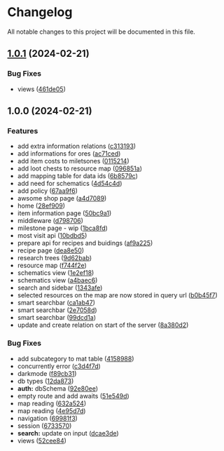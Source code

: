 # Changelog

All notable changes to this project will be documented in this file.

## [1.0.1](https://github.com/Satisfactory-KMods/SatisfactoryPlusWiki/compare/v1.0.0...v1.0.1) (2024-02-21)


### Bug Fixes

* views ([461de05](https://github.com/Satisfactory-KMods/SatisfactoryPlusWiki/commit/461de05642bae696b0276a3bfd8991cf7ae4aceb))

## 1.0.0 (2024-02-21)


### Features

* add extra information relations ([c313193](https://github.com/Satisfactory-KMods/SatisfactoryPlusWiki/commit/c313193b19c4ed0139e73e1ac89e3a51f2599710))
* add informations for ores ([ac71ced](https://github.com/Satisfactory-KMods/SatisfactoryPlusWiki/commit/ac71cedbc314f3f44ca2143b61649f827101d524))
* add item costs to miletsones ([0115214](https://github.com/Satisfactory-KMods/SatisfactoryPlusWiki/commit/0115214f5396f10b2a2c6b3219a9324ed6d3d9ad))
* add loot chests to resource map ([096851a](https://github.com/Satisfactory-KMods/SatisfactoryPlusWiki/commit/096851a3510784f13c9c0aa18c76f47c921cb962))
* add mapping table for data ids ([6b8579c](https://github.com/Satisfactory-KMods/SatisfactoryPlusWiki/commit/6b8579c40e70bb9efe11a16cbb8084c3d9e8055d))
* add need for schematics ([4d54c4d](https://github.com/Satisfactory-KMods/SatisfactoryPlusWiki/commit/4d54c4d41cd7273a7076ed4cb789a1bdd3d142f3))
* add policy ([67aa9f6](https://github.com/Satisfactory-KMods/SatisfactoryPlusWiki/commit/67aa9f674b9b6c3aa4353331b20b78093510e9a7))
* awsome shop page ([a4d7089](https://github.com/Satisfactory-KMods/SatisfactoryPlusWiki/commit/a4d70894ab81a89f327bddd529a198b29bfad303))
* home ([28ef909](https://github.com/Satisfactory-KMods/SatisfactoryPlusWiki/commit/28ef9097238f34227e8677578a55a8bd6b4ffcd5))
* item information page ([50bc9a1](https://github.com/Satisfactory-KMods/SatisfactoryPlusWiki/commit/50bc9a10c8559ba0f1a20fe4b9aed8b18fd06399))
* middleware ([d798706](https://github.com/Satisfactory-KMods/SatisfactoryPlusWiki/commit/d7987060a03d4b56260139b35851bb39494cb471))
* milestone page - wip ([1bca8fd](https://github.com/Satisfactory-KMods/SatisfactoryPlusWiki/commit/1bca8fdb598854503641397cb6eb5d57ded2ee96))
* most visit api ([10bdbd5](https://github.com/Satisfactory-KMods/SatisfactoryPlusWiki/commit/10bdbd54d96ae8a55c86b97a3ba424f69e37edef))
* prepare api for recipes and buidings ([af9a225](https://github.com/Satisfactory-KMods/SatisfactoryPlusWiki/commit/af9a2259f6b15c0ea6ba1970b49c165d33fdcc42))
* recipe page ([dea8e50](https://github.com/Satisfactory-KMods/SatisfactoryPlusWiki/commit/dea8e50000d1e5b08bf5d47ddb0f8dff7abcc204))
* research trees ([9d62bab](https://github.com/Satisfactory-KMods/SatisfactoryPlusWiki/commit/9d62bab517e8f8789c2ed9acd3380567180934c5))
* resource map ([f744f2e](https://github.com/Satisfactory-KMods/SatisfactoryPlusWiki/commit/f744f2eaca88ad2054048efa2a92a37c088be2e9))
* schematics view ([1e2ef18](https://github.com/Satisfactory-KMods/SatisfactoryPlusWiki/commit/1e2ef18edc59d72c7e83c1f4939e6c391915b284))
* schematics view ([a4baec6](https://github.com/Satisfactory-KMods/SatisfactoryPlusWiki/commit/a4baec624fc33357e48823af42eddfdd05c939b0))
* search and sidebar ([1343afe](https://github.com/Satisfactory-KMods/SatisfactoryPlusWiki/commit/1343afea8fa22295e6f8d623bce1910473396a8f))
* selected resources on the map are now stored in query url ([b0b45f7](https://github.com/Satisfactory-KMods/SatisfactoryPlusWiki/commit/b0b45f707ef4ce889c61d8ae8ba3b3f146aaa081))
* smart searchbar ([ca1ab47](https://github.com/Satisfactory-KMods/SatisfactoryPlusWiki/commit/ca1ab4796a6ff9a0d49414f7fcde609bf45ee0bd))
* smart searchbar ([2e7058d](https://github.com/Satisfactory-KMods/SatisfactoryPlusWiki/commit/2e7058d030bed25829e1da421a8b286cb0bd8689))
* smart searchbar ([99dcd1a](https://github.com/Satisfactory-KMods/SatisfactoryPlusWiki/commit/99dcd1adde8c1859d0818dd211787ec8b830195f))
* update and create relation on start of the server ([8a380d2](https://github.com/Satisfactory-KMods/SatisfactoryPlusWiki/commit/8a380d25395a2317490eba6591ded386cef7889c))


### Bug Fixes

* add subcategory to mat table ([4158988](https://github.com/Satisfactory-KMods/SatisfactoryPlusWiki/commit/4158988a4f35c5450130d49680660421f91eb586))
* concurrently error ([c3d4f7d](https://github.com/Satisfactory-KMods/SatisfactoryPlusWiki/commit/c3d4f7d7c6d3eb376ca12f8c12a50777c954ffc6))
* darkmode ([f89cb31](https://github.com/Satisfactory-KMods/SatisfactoryPlusWiki/commit/f89cb3159b749d073fb63ed595f7eb7598db2139))
* db types ([12da873](https://github.com/Satisfactory-KMods/SatisfactoryPlusWiki/commit/12da873bb0a911102f9f34b6da32cb6eb651016c))
* **auth:** dbSchema ([92e80ee](https://github.com/Satisfactory-KMods/SatisfactoryPlusWiki/commit/92e80ee28966d769bb3fc837f35af6df5715e25d))
* empty route and add awaits ([51e549d](https://github.com/Satisfactory-KMods/SatisfactoryPlusWiki/commit/51e549d8367aeadf7f9a2c43b6164b70340e8780))
* map reading ([632a524](https://github.com/Satisfactory-KMods/SatisfactoryPlusWiki/commit/632a524d906c8bf79ee833d83f6defe0954f3508))
* map reading ([4e95d7d](https://github.com/Satisfactory-KMods/SatisfactoryPlusWiki/commit/4e95d7d7f36f65fad161f7a24df1b12737460d8d))
* navigation ([69981f3](https://github.com/Satisfactory-KMods/SatisfactoryPlusWiki/commit/69981f378c45106613ee5fad88aeb98b4caea834))
* session ([6733570](https://github.com/Satisfactory-KMods/SatisfactoryPlusWiki/commit/6733570258c92baebb7beeaba02281ee5cc690e4))
* **search:** update on input ([dcae3de](https://github.com/Satisfactory-KMods/SatisfactoryPlusWiki/commit/dcae3de2e97ad1820540ea4ccbeae1e3cdb03085))
* views ([52cee84](https://github.com/Satisfactory-KMods/SatisfactoryPlusWiki/commit/52cee84b9e9f7df60f993399903c58a37d69abfa))
